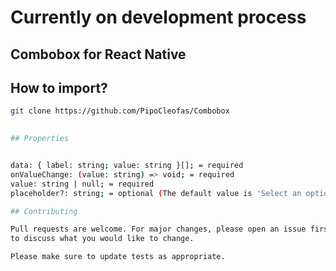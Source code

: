 # Currently on development process

## Combobox for React Native

## How to import?
   
```bash
git clone https://github.com/PipoCleofas/Combobox
    

## Properties


data: { label: string; value: string }[]; = required
onValueChange: (value: string) => void; = required
value: string | null; = required
placeholder?: string; = optional (The default value is 'Select an option')

## Contributing

Pull requests are welcome. For major changes, please open an issue first
to discuss what you would like to change.

Please make sure to update tests as appropriate.

